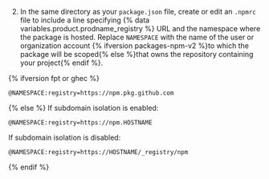 2. In the same directory as your `package.json` file, create or edit an `.npmrc` file to include a line specifying {% data variables.product.prodname_registry %} URL and the namespace where the package is hosted. Replace `NAMESPACE` with the name of the user or organization account {% ifversion packages-npm-v2 %}to which the package will be scoped{% else %}that owns the repository containing your project{% endif %}.

{% ifversion fpt or ghec %}
  ```shell
  @NAMESPACE:registry=https://npm.pkg.github.com
  ```
{% else %}
  If subdomain isolation is enabled:
  ```shell
  @NAMESPACE:registry=https://npm.HOSTNAME
  ```
  If subdomain isolation is disabled:
  ```shell
  @NAMESPACE:registry=https://HOSTNAME/_registry/npm
  ```
{% endif %}
